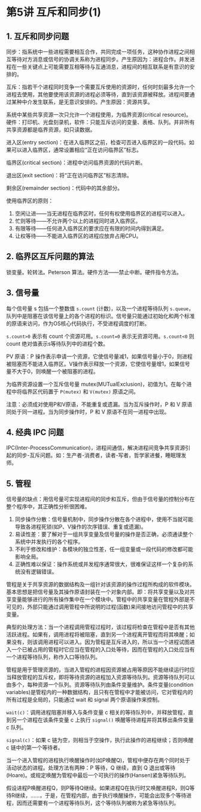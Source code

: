 # 第5讲 互斥和同步(1)

## 1. 互斥和同步问题

同步：指系统中一些进程需要相互合作，共同完成一项任务，这种协作进程之间相互等待对方消息或信号的协调关系称为进程同步。产生原因为：进程合作。并发进程在一些关键点上可能需要互相等待与互通消息，进程间的相互联系是有意识的安排的。

互斥：指若干个进程同时竞争一个需要互斥使用的资源时，任何时刻最多允许一个进程去使用，其他要使用该资源的进程必须等待，直到该资源被释放。进程间要通过某种中介发生联系，是无意识安排的。产生原因：资源共享。

系统中某些共享资源一次只允许一个进程使用，为临界资源(critical resource)。硬件：打印机、光盘刻录机，软件：只能互斥访问的变量、表格、队列。并非所有共享资源都是临界资源，如只读数据。

进入区(entry section)：在进入临界区之前，检查可否进入临界区的一段代码。如果可以进入临界区，通常设置相应“正在访问临界区”标志。

临界区(critical section)：进程中访问临界资源的代码片断。

退出区(exit section)：将“正在访问临界区”标志清除。

剩余区(remainder section)：代码中的其余部分。

使用临界区的原则：

1. 空闲让进——当无进程在临界区时，任何有权使用临界区的进程可以进入。
2. 忙则等待——不允许两个以上的进程同时进入临界区。
3. 有限等待——任何进入临界区的要求应在有限的时间内得到满足。
4. 让权等待——不能进入临界区的进程应放弃占用CPU。

## 2. 临界区互斥问题的算法

锁变量。轮转法。Peterson 算法。硬件方法——禁止中断。硬件指令方法。

## 3. 信号量

每个信号量 s 包括一个整数值 `s.count` (计数)，以及一个进程等待队列 `s.queue`，队列中是阻塞在该信号量上的各个进程的标识。信号量只能通过初始化和两个标准的原语来访问，作为OS核心代码执行，不受进程调度的打断。

`s.count>0` 表示有 count 个资源可用。`s.count=0` 表示无资源可用。`s.count<0` 则 count 绝对值表示s等待队列中的进程个数。

PV 原语：P 操作表示申请一个资源，它使信号量减1，如果信号量小于0，则进程被阻塞而不能进入临界区。V操作表示释放一个资源，它使信号量增1，如果信号量不大于0，则唤醒一个被阻塞的进程。

为临界资源设置一个互斥信号量 mutex(MUTualExclusion)，初值为1。在每个进程中将临界区代码置于 `P(mutex)` 和 `V(mutex)` 原语之间。

注意：必须成对使用P和V原语，不能重复或遗漏。当为互斥操作时，P 和 V 原语同处于同一进程。当为同步操作时，P 和 V 原语不在同一进程中出现。

## 4. 经典 IPC 问题

IPC(Inter-ProcessCommunication)，进程间通信，解决进程间竞争共享资源引起的同步-互斥问题。如：生产者-消费者，读者-写者，哲学家进餐，睡眠理发师。

## 5. 管程

信号量的缺点：用信号量可实现进程间的同步和互斥，但由于信号量的控制分布在整个程序中，其正确性分析很困难。

1. 同步操作分散：信号量机制中，同步操作分散在各个进程中，使用不当就可能导致各进程死锁(如P、V操作的次序错误、重复或遗漏)。
2. 易读性差：要了解对于一组共享变量及信号量的操作是否正确，必须通读整个系统中并发执行的各个程序。
3. 不利于修改和维护：各模块的独立性差，任一组变量或一段代码的修改都可能影响全局。
4. 正确性难以保证：操作系统或并发程序通常很大，很难保证这样一个复杂的系统没有逻辑错误。

管程是关于共享资源的数据结构及一组针对该资源的操作过程所构成的软件模块。基本思想是把信号量及其操作原语封装在一个对象内部。即：将共享变量以及对共享变量能够进行的所有操作集中在一个模块中。管程中的共享变量在管程外部是不可见的，外部只能通过调用管程中所说明的过程(函数)来间接地访问管程中的共享变量。

典型的处理方法：当一个进程调用管程过程时，该过程将检查在管程中是否有其他活跃进程。如果有，调用进程将被阻塞，直到另一个进程离开管程而将其唤醒；如果没有，则该调用进程可以进入。因为管程是互斥进入的，所以当一个进程试图进入一个已被占用的管程时它应当在管程的入口处等待，因而在管程的入口处应当有一个进程等待队列，称作入口等待队列。

管程是用于管理资源的，当进入管程的进程因资源被占用等原因不能继续运行时应当释放管程的互斥权，即将等待资源的进程加入资源等待队列。资源等待队列可以由多个，每种资源一个队列。资源等待队列由条件变量维护。条件变量(condition variables)是管程内的一种数据结构，且只有在管程中才能被访问，它对管程内的所有过程是全局的，只能通过 wait 和 signal 两个原语操作来控制。

`wait(c)`：调用进程阻塞并移入与条件变量 c 相关的等待队列中，并释放管程，直到另一个进程在该条件变量 c 上执行 `signal()` 唤醒等待进程并将其移出条件变量 c 队列。

`signal(c)`：如果 c 链为空，则相当于空操作，执行此操作的进程继续；否则唤醒 c 链中的第一个等待者。

当一个进入管程的进程执行唤醒操作时(如P唤醒Q)，管程中便存在两个同时处于活动状态的进程。处理方法有两种：P 等待，Q 继续，直到 Q 退出或等待(Hoare)。或规定唤醒为管程中最后一个可执行的操作(Hansen)紧急等待队列。

假设进程P唤醒进程Q，则P等待Q继续。如果进程Q在执行时又唤醒进程R，则Q等待R继续，......，于是，在管程内部，由于执行唤醒操作，可能会出现多个等待进程，因而还需要有一个进程等待队列，这个等待队列被称为紧急等待队列。
